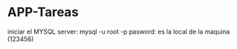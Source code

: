 # APP-Tareas

iniciar el MYSQL server:
mysql -u root -p
pasword: es la local de la maquina (123456)
